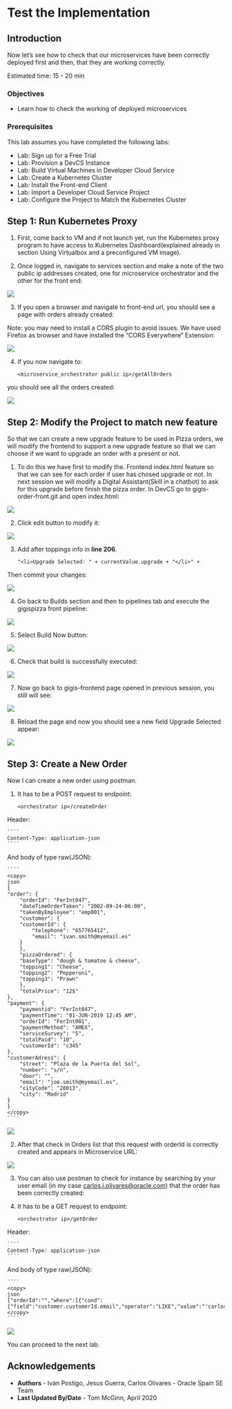 # Test the Implementation

## Introduction

Now let’s see how to check that our microservices have been correctly deployed first and then, that they are working correctly.

Estimated time: 15 - 20 min

### Objectives

* Learn how to check the working of deployed microservices

### Prerequisites

This lab assumes you have completed the following labs:
* Lab: Sign up for a Free Trial
* Lab: Provision a DevCS Instance
* Lab: Build Virtual Machines in Developer Cloud Service
* Lab: Create a Kubernetes Cluster
* Lab: Install the Front-end Client
* Lab: Import a Developer Cloud Service Project
* Lab: Configure the Project to Match the Kubernetes Cluster

## **Step 1**: Run Kubernetes Proxy

1. First, come back to VM and if not launch yet, run the Kubernetes proxy program to have access to Kubernetes Dashboard(explained already in section Using Virtualbox and a preconfigured VM image).

2. Once logged in, navigate to services section and make a note of the two public ip addresses created, one for microservice orchestrator and the other for the front end:

  ![](./images/image160.png " ")

3. If you open a browser and navigate to front-end url, you should see a page with orders already created:

  Note: you may need to install a CORS plugin to avoid issues. We have used Firefox as browser and have installed the “CORS Everywhere” Extension:

  ![](./images/image161.png " ")

4. If you now navigate to:

	````
	<microservice_orchestrator public ip>/getAllOrders
	````

  you should see all the orders created:

  ![](./images/image162.png " ")

## **Step 2**: Modify the Project to match new feature

So that we can create a new upgrade feature to be used in Pizza orders, we will modify the frontend to support a new upgrade feature so that we can choose if we want to upgrade an order with a present or not.

1. To do this we have first to modify the. Frontend index.html feature so that we can see for each order if user has chosed upgrade or not. In next session we will modify a Digital Assistant(Skill in a chatbot) to ask for this upgrade before finish the pizza order. In DevCS go to gigis-order-front.git and open index.html:

  ![](./images/image163.png " ")

2. Click edit button to modify it:

  ![](./images/image164.png " ")

3. Add after toppings info in **line 206**.

	````
	"<li>Upgrade Selected: " + currentValue.upgrade + "</li>" +
	````

  Then commit your changes:

  ![](./images/image165.png " ")

4. Go back to Builds section and then to pipelines tab and execute the gigispizza front pipeline:

  ![](./images/image166.png " ")

5. Select Build Now button:

  ![](./images/image167.png " ")

6. Check that build is successfully executed:

  ![](./images/image168.png " ")

7. Now go back to gigis-frontend page opened in previous session, you still will see:

  ![](./images/image161.png " ")

8. Reload the page and now you should see a new field Upgrade Selected appear:

  ![](./images/image169.png " ")

## **Step 3**: Create a New Order
Now I can create a new order using postman.

1. It has to be a POST request to endpoint:

	````
	<orchestrator ip>/createOrder
	````

  Header:

	````
	Content-Type: application-json
	````

  And body of type raw(JSON):

	````
	<copy>
	json
	{
	"order": {
		"orderId": "FerInt047",
		"dateTimeOrderTaken": "2002-09-24-06:00",
		"takenByEmployee": "emp001",
		"customer": {
		"customerId": {
			"telephone": "657765412",
			"email": "ivan.smith@myemail.es"
		}
		},
		"pizzaOrdered": {
		"baseType": "dough & tomatoe & cheese",
		"topping1": "Cheese",
		"topping2": "Pepperoni",
		"topping3": "Prawn"
		},
		"totalPrice": "12$"
	},
	"payment": {
		"paymentid": "FerInt047",
		"paymentTime": "01-JUN-2019 12:45 AM",
		"orderId": "FerInt001",
		"paymentMethod": "AMEX",
		"serviceSurvey": "5",
		"totalPaid": "10",
		"customerId": "c345"
	},
	"customerAdress": {
		"street": "Plaza de la Puerta del Sol",
		"number": "s/n",
		"door": "",
		"email": "joe.smith@myemail.es",
		"cityCode": "28013",
		"city": "Madrid"
	}
	}
	</copy>
	````

  ![](./images/image170.png " ")

2. After that check in Orders list that this request with orderId is correctly created and appears in Microservice URL:

  ![](./images/image171.png " ")

3. You can also use postman to check for instance by searching by your user email (in my case [<span class="underline">carlos.j.olivares@oracle.com</span>](mailto:carlos.j.olivares@oracle.com)) that the order has been correctly created:

4. It has to be a GET request to endpoint:

	````
	<orchestrator ip>/getOrder
	````

  Header:

	````
	Content-Type: application-json
	````

  And body of type raw(JSON):

	````
	<copy>
	json
	{"orderId":"","where":[{"cond":{"field":"customer.customerId.email","operator":"LIKE","value":"'carlos.j.olivares@oracle.com'"},"relation":""}]}
	</copy>
	````

  ![](./images/image172.png " ")

You can proceed to the next lab.

## Acknowledgements
* **Authors** -  Iván Postigo, Jesus Guerra, Carlos Olivares - Oracle Spain SE Team
* **Last Updated By/Date** - Tom McGinn, April 2020
